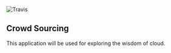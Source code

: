 ![Travis](https://travis-ci.org/vikassy/crowd_sourcing.svg "Build Status")

## Crowd Sourcing

This application will be used for exploring the wisdom of cloud.